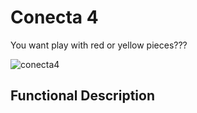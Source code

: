# Conecta 4

You want play with red or yellow pieces??? 

![conecta4](https://i.stack.imgur.com/pMjBU.gif)


## Functional Description